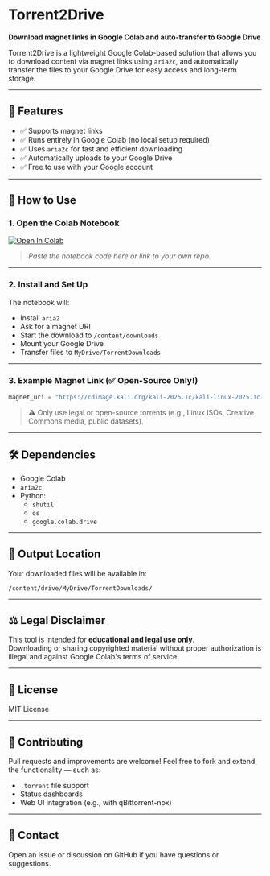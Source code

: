 # Torrent2Drive

**Download magnet links in Google Colab and auto-transfer to Google Drive**

Torrent2Drive is a lightweight Google Colab-based solution that allows you to download content via magnet links using `aria2c`, and automatically transfer the files to your Google Drive for easy access and long-term storage.

---

## 🚀 Features

- ✅ Supports magnet links  
- ✅ Runs entirely in Google Colab (no local setup required)  
- ✅ Uses `aria2c` for fast and efficient downloading  
- ✅ Automatically uploads to your Google Drive  
- ✅ Free to use with your Google account  

---

## 📓 How to Use

### 1. Open the Colab Notebook

[![Open In Colab](https://colab.research.google.com/assets/colab-badge.svg)](https://colab.research.google.com/github/HarshShinde0/Torrent2Drive/blob/main/Torrent2Drive.ipynb)
> _Paste the notebook code here or link to your own repo._

---

### 2. Install and Set Up

The notebook will:

- Install `aria2`
- Ask for a magnet URI
- Start the download to `/content/downloads`
- Mount your Google Drive
- Transfer files to `MyDrive/TorrentDownloads`

---

### 3. Example Magnet Link (✅ Open-Source Only!)

```python
magnet_uri = "https://cdimage.kali.org/kali-2025.1c/kali-linux-2025.1c-installer-amd64.iso.torrent"  # OR magnet:?xt=urn:btih:..
```

> ⚠️ Only use legal or open-source torrents (e.g., Linux ISOs, Creative Commons media, public datasets).

---

## 🛠️ Dependencies

- Google Colab  
- `aria2c`  
- Python:  
  - `shutil`  
  - `os`  
  - `google.colab.drive`

---

## 📁 Output Location

Your downloaded files will be available in:

```
/content/drive/MyDrive/TorrentDownloads/
```

---

## ⚖️ Legal Disclaimer

This tool is intended for **educational and legal use only**.  
Downloading or sharing copyrighted material without proper authorization is illegal and against Google Colab's terms of service.

---

## 📄 License

MIT License

---

## 🤝 Contributing

Pull requests and improvements are welcome! Feel free to fork and extend the functionality — such as:

- `.torrent` file support  
- Status dashboards  
- Web UI integration (e.g., with qBittorrent-nox)

---

## 💬 Contact

Open an issue or discussion on GitHub if you have questions or suggestions.
